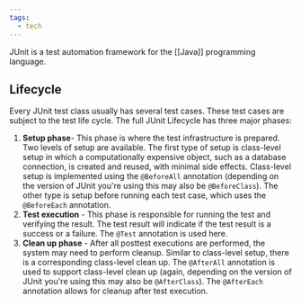 ```yaml
---
tags:
  - tech
---
```

JUnit is a test automation framework for the [[Java]] programming language.

## Lifecycle

Every JUnit test class usually has several test cases. These test cases are subject to the test life cycle. The full JUnit Lifecycle has three major phases:

1. **Setup phase**- This phase is where the test infrastructure is prepared. Two levels of setup are available. The first type of setup is class-level setup in which a computationally expensive object, such as a database connection, is created and reused, with minimal side effects. Class-level setup is implemented using the `@BeforeAll` annotation (depending on the version of JUnit you're using this may also be `@BeforeClass`). The other type is setup before running each test case, which uses the `@BeforeEach` annotation.
2. **Test execution** - This phase is responsible for running the test and verifying the result. The test result will indicate if the test result is a success or a failure. The `@Test` annotation is used here.
3. **Clean up phase** - After all posttest executions are performed, the system may need to perform cleanup. Similar to class-level setup, there is a corresponding class-level clean up. The `@AfterAll` annotation is used to support class-level clean up (again, depending on the version of JUnit you're using this may also be `@AfterClass`). The `@AfterEach` annotation allows for cleanup after test execution.